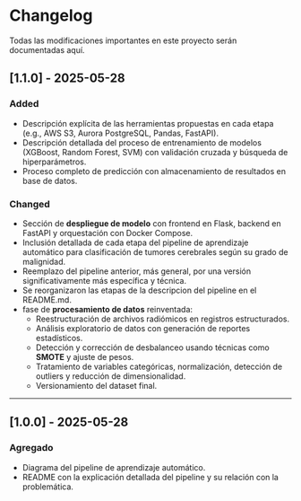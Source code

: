 # Changelog

Todas las modificaciones importantes en este proyecto serán documentadas aquí.


## [1.1.0] - 2025-05-28

### Added
- Descripción explícita de las herramientas propuestas en cada etapa (e.g., AWS S3, Aurora PostgreSQL, Pandas, FastAPI).
- Descripción detallada del proceso de entrenamiento de modelos (XGBoost, Random Forest, SVM) con validación cruzada y búsqueda de hiperparámetros.
- Proceso completo de predicción con almacenamiento de resultados en base de datos.

### Changed
- Sección de **despliegue de modelo** con frontend en Flask, backend en FastAPI y orquestación con Docker Compose.
- Inclusión detallada de cada etapa del pipeline de aprendizaje automático para clasificación de tumores cerebrales según su grado de malignidad.
- Reemplazo del pipeline anterior, más general, por una versión significativamente más específica y técnica.
- Se reorganizaron las etapas de la descripcion del pipeline en el README.md.
- fase de **procesamiento de datos** reinventada:
  - Reestructuración de archivos radiómicos en registros estructurados.
  - Análisis exploratorio de datos con generación de reportes estadísticos.
  - Detección y corrección de desbalanceo usando técnicas como **SMOTE** y ajuste de pesos.
  - Tratamiento de variables categóricas, normalización, detección de outliers y reducción de dimensionalidad.
  - Versionamiento del dataset final.
---

## [1.0.0] - 2025-05-28
### Agregado
- Diagrama del pipeline de aprendizaje automático.
- README con la explicación detallada del pipeline y su relación con la problemática.
